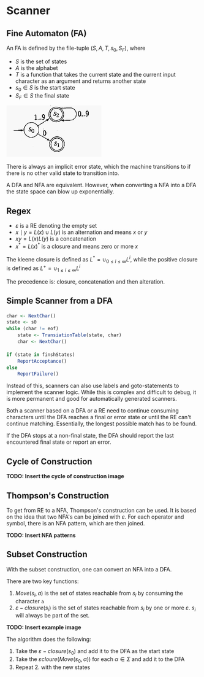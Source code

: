 # Scanner

## Fine Automaton (FA)

An FA is defined by the file-tuple $(S, A, T, s_0, S_F)$, where

* $S$ is the set of states
* $A$ is the alphabet
* $T$ is a function that takes the current state and the current input character as an argument and returns another state 
* $s_0\in S$ is the start state
* $S_F \in S$ the final state

![image-20230901083359242](./res/2_Scanner/image-20230901083359242.png)

There is always an implicit error state, which the machine transitions to if there is no other valid state to transition into.

A DFA and NFA are equivalent. However, when converting a NFA into a DFA the state space can blow up exponentially.

## Regex

* $\varepsilon$ is a RE denoting the empty set
* $x \mid y = L(x) \cup L(y)$ is an alternation and means $x$ or $y$
* $xy = L(x)L(y)$ is a concatenation
* $x^*=L(x)^*$ is a closure and means zero or more $x$ 

The kleene closure is defined as $L^* = \cup_{0\le i \le \infty}L^i$, while the positive closure is defined as $L^+ = \cup_{1\le i \le \infty}L^i$

The precedence is: closure, concatenation and then alteration.

## Simple Scanner from a DFA

```R
char <- NextChar()
state <- s0
while (char != eof)
    state <- TransiationTable(state, char)
	char <- NextChar()

if (state in finshStates)
    ReportAcceptance()
else
    ReportFailure()
```

Instead of this, scanners can also use labels and goto-statements to implement the scanner logic. While this is complex and difficult to debug, it is more permanent and good for automatically generated scanners.

Both a scanner based on a DFA or a RE  need to continue consuming characters until the DFA reaches a final or error state or until the RE can't continue matching. Essentially, the longest possible match has to be found.

If the DFA stops at a non-final state, the DFA should report the last encountered final state or report an error.

## Cycle of  Construction

**TODO: Insert the cycle of construction image**

## Thompson's Construction

To get from RE to a NFA, Thompson's construction can be used. It is based on the idea that two NFA's can be joined with $\varepsilon$. For each operator and symbol, there is an NFA pattern, which are then joined.

**TODO: Insert NFA patterns**

## Subset Construction

With the subset construction, one can convert an NFA into a DFA.

There are two key functions:

1. $Move(s_i, a)$ is the set of states reachable from $s_i$ by consuming the character `a`
2. $\varepsilon-closure(s_i)$ is the set of states reachable from $s_i$ by one or more $\varepsilon$. $s_i$ will always be part of the set.

**TODO: Insert example image**

The algorithm does the following:

1. Take the $\varepsilon-closure(s_0)$ and add it to the DFA as the start state
2. Take the $\varepsilon cloure(Move(s_0, \alpha))$ for each $\alpha \in \Sigma$ and add it to the DFA
3. Repeat 2. with the new states